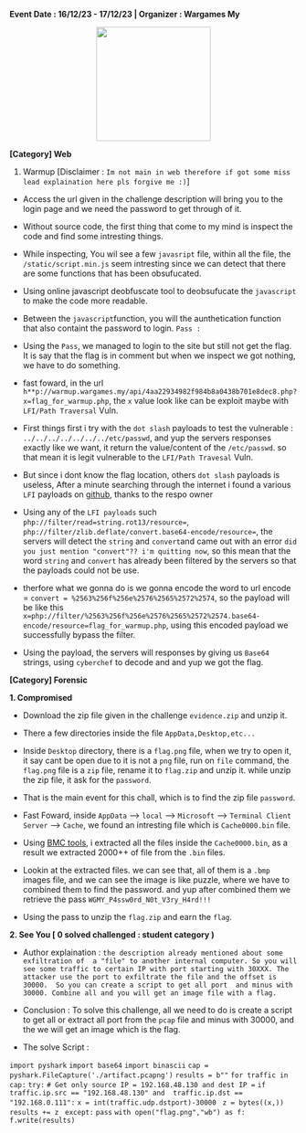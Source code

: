 **Event Date : 16/12/23 - 17/12/23 | Organizer : Wargames My**



<p align="center">
  <img src="https://github.com/01bst/Ctfwriteup/assets/103404282/f6b45fc3-2fdc-482c-aa0e-3937b08acbcc" width="200">
</p>




**[Category] Web**

1. Warmup [Disclaimer : `Im not main in web therefore if got some miss lead explaination here pls forgive me :)`]

- Access the url given in the challenge description will bring you to the login page and we need the password to get through of it.

- Without source code, the first thing that come to my mind is inspect the code and find some intresting things. 

- While inspecting, You wil see a few  `javasript` file, within all the file, the `/static/script.min.js` seem intresting since we can detect that there are some functions that has been obsufucated.

- Using online javascript deobfuscate tool to deobsufucate the `javascript`  to make the code more readable. 

- Between the `javascript`function, you will the aunthetication function that also containt the password to login. `Pass : `

- Using the `Pass`, we managed to login to the site but still not get the flag. It is say that the flag is in comment but when we inspect we got nothing, we have to do something. 

- fast foward, in the url `h**p://warmup.wargames.my/api/4aa22934982f984b8a0438b701e8dec8.php?x=flag_for_warmup.php`, the `x` value look like can be exploit maybe with `LFI/Path Traversal` Vuln.

- First things first i try with the `dot slash` payloads to test the vulnerable : `../../../../../../../etc/passwd`, and yup the servers responses exactly like we want, it return the value/content of the `/etc/passwd`. so that mean it is legit vulnerable to the `LFI/Path Travesal` Vuln.

- But since i dont know the flag location, others `dot slash` payloads is useless, After a minute searching through the internet i found a various `LFI` payloads on [github](https://github.com/swisskyrepo/PayloadsAllTheThings/blob/master/File%20Inclusion/README.md#lfi--rfi-using-wrappers), thanks to the respo owner

- Using any of the `LFI payloads` such `php://filter/read=string.rot13/resource=`, `php://filter/zlib.deflate/convert.base64-encode/resource=`, the servers will detect the `string` and `convert`and came out with an error `did you just mention "convert"?? i'm quitting now`, so this mean that the word `string` and `convert` has already been filtered  by the servers so that the payloads could not be use.

- therfore what we gonna do is we gonna encode the word to url encode = `convert = %2563%256f%256e%2576%2565%2572%2574`, so the payload will be like this `x=php://filter/%2563%256f%256e%2576%2565%2572%2574.base64-encode/resource=flag_for_warmup.php`, using this encoded payload we successfully bypass the filter.

- Using the payload, the servers will responses by giving us `Base64` strings, using `cyberchef` to decode and and yup we got the flag.

**[Category] Forensic**

**1. Compromised**

- Download the zip file given in the challenge `evidence.zip` and unzip it.

- There a few directories inside the file `AppData,Desktop,etc...`

- Inside `Desktop` directory, there is a `flag.png` file, when we try to open it, it say cant be open due to it is not a `png` file, run on `file` command, the `flag.png` file is a `zip` file, rename it to `flag.zip` and unzip it. while unzip the zip file, it ask for the `password`.

- That is the main event for this chall, which is to find the zip file `password`.

- Fast Foward, inside `AppData` --> `local` --> `Microsoft` --> `Terminal Client Server` --> `Cache`, we found an intresting file which is `Cache0000.bin` file.

- Using [BMC tools](https://github.com/ANSSI-FR/bmc-tools), i extracted all the files inside the `Cache0000.bin`, as a result we extracted 2000++ of file from the `.bin` files.

- Lookin at the extracted files. we can see that, all of them is a `.bmp` images file, and we can see the image is like puzzle, where we have to combined them to find the password. and yup after combined them we retrieve the pass `WGMY_P4ssw0rd_N0t_V3ry_H4rd!!!`

- Using the pass to unzip the `flag.zip` and earn the `flag`.


**2. See You [ 0 solved challenged : student category )**

- Author explaination : `the description already mentioned about some exfiltration of  a "file" to another internal computer. So you will see some traffic to certain IP with port starting with 30XXX. The attacker use the port to exfiltrate the file and the offset is 30000.  So you can create a script to get all port  and minus with 30000. Combine all and you will get an image file with a flag.`

- Conclusion : To solve this challenge, all we need to do is create a script to get all or extract all port from the `pcap` file and minus with 30000, and the we will get an image which is the flag.

- The solve Script :

 `import pyshark`
 `import base64`
 `import binascii`
 `cap = pyshark.FileCapture('./artifact.pcapng')`
 `results = b""`
 `for traffic in cap:`
    `try:`
       ` # Get only source IP = 192.168.48.130 and dest IP = `
        `if traffic.ip.src == "192.168.48.130" and  traffic.ip.dst == "192.168.0.111":`
            `x = int(traffic.udp.dstport)-30000`
           ` z = bytes((x,))`
          `  results += z`
   ` except:`
        `pass`
   `with open("flag.png","wb") as f:
    f.write(results)`






